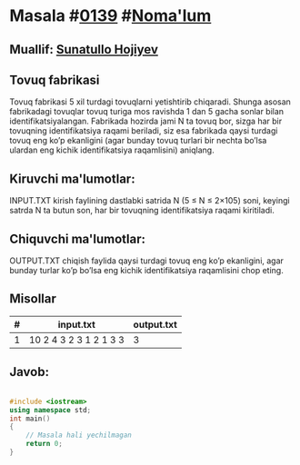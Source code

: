 
<h1>Masala #<a href="https://robocontest.uz/tasks/0139">0139</a> #<a href="https://robocontest.uz/tasks?category=1">Noma'lum</a></h1>
<h2> Muallif: <a href="https://robocontest.uz/profile/sunnat">Sunatullo Hojiyev</a></h2>
<h2>Tovuq fabrikasi</h2>
<p>Tovuq fabrikasi 5 xil turdagi tovuqlarni yetishtirib chiqaradi. Shunga asosan fabrikadagi tovuqlar tovuq turiga mos ravishda 1 dan 5 gacha sonlar bilan identifikatsiyalangan. Fabrikada hozirda jami N ta tovuq bor, sizga har bir tovuqning identifikatsiya raqami beriladi, siz esa fabrikada qaysi turdagi tovuq eng ko’p ekanligini (agar bunday tovuq turlari bir nechta bo’lsa ulardan eng kichik identifikatsiya raqamlisini) aniqlang.</p>
<h2>Kiruvchi ma'lumotlar:</h2>
<p>INPUT.TXT kirish faylining dastlabki satrida N (5 ≤ N ≤ 2×105) soni, keyingi satrda N ta butun son, har bir tovuqning identifikatsiya raqami kiritiladi.</p>
<h2>Chiquvchi ma'lumotlar:</h2>
<p>OUTPUT.TXT chiqish faylida qaysi turdagi tovuq eng ko’p ekanligini, agar bunday turlar ko’p bo’lsa eng kichik identifikatsiya raqamlisini chop eting.</p>
<h2>Misollar</h2>
<table>
    <thead>
        <tr>
            <th>#</th>
            <th>input.txt</th>
            <th>output.txt</th>
        </tr>
    </thead>
    <tbody>
            <tr>
                <td>1</td>
                <td>10
2 4 3 2 3 1 2 1 3 3</td>
                <td>3</td>
            </tr>
    </tbody>
    </table>
    
<h2>Javob:</h2>

######
```cpp
#include <iostream>
using namespace std;
int main()
{
    // Masala hali yechilmagan
    return 0;
}
```

